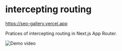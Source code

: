 # intercepting routing

https://seo-gallery.vercel.app

Pratices of intercepting routing in Next.js App Router.

![Demo video](./docs/demo.gif)
